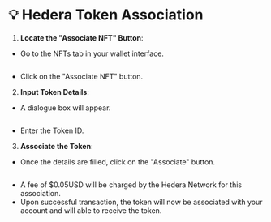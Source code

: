 # 💡 Hedera Token Association

1. **Locate the "Associate NFT" Button**:

* Go to the NFTs tab in your wallet interface.



<figure><img src="../.gitbook/assets/Screenshot 2023-11-01 at 3.28.42 PM.png" alt=""><figcaption></figcaption></figure>

* Click on the "Associate NFT" button.

2. **Input Token Details**:

* A dialogue box will appear.



<figure><img src="../.gitbook/assets/Screenshot 2023-11-01 at 3.28.51 PM.png" alt=""><figcaption></figcaption></figure>

* Enter the Token ID.

3. **Associate the Token**:

* Once the details are filled, click on the "Associate" button.



<figure><img src="../.gitbook/assets/Screenshot 2023-11-01 at 3.30.14 PM.png" alt=""><figcaption></figcaption></figure>

* A fee of $0.05USD will be charged by the Hedera Network for this association.
* Upon successful transaction, the token will now be associated with your account and will able to receive the token.
